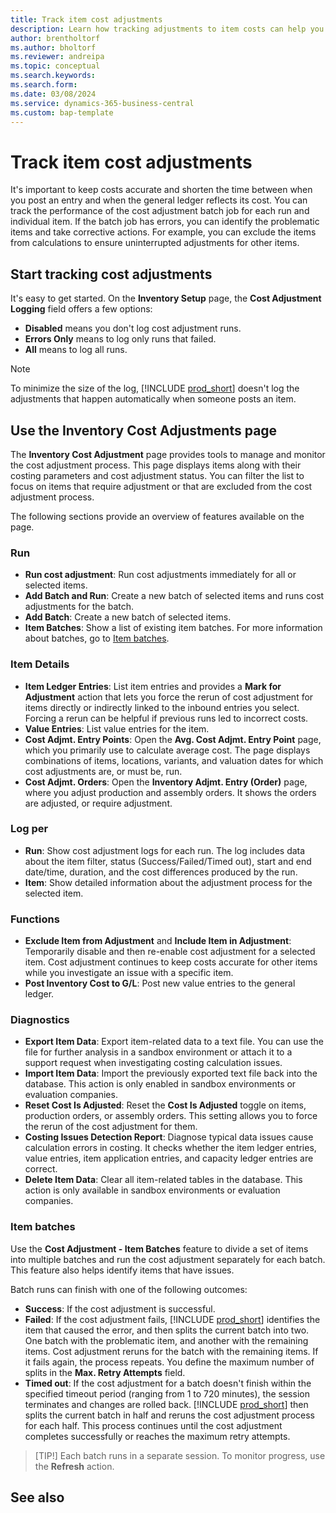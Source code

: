 ```yaml
---
title: Track item cost adjustments
description: Learn how tracking adjustments to item costs can help you keep your item cost data accurate.
author: brentholtorf
ms.author: bholtorf
ms.reviewer: andreipa
ms.topic: conceptual
ms.search.keywords:
ms.search.form:
ms.date: 03/08/2024
ms.service: dynamics-365-business-central
ms.custom: bap-template
---
```


# Track item cost adjustments

It's important to keep costs accurate and shorten the time between when you post an entry and when the general ledger reflects its cost. You can track the performance of the cost adjustment batch job for each run and individual item. If the batch job has errors, you can identify the problematic items and take corrective actions. For example, you can exclude the items from calculations to ensure uninterrupted adjustments for other items.

## Start tracking cost adjustments

It's easy to get started. On the **Inventory Setup** page, the **Cost Adjustment Logging** field offers a few options:

* **Disabled** means you don't log cost adjustment runs.
* **Errors Only** means to log only runs that failed.
* **All** means to log all runs.

> [!NOTE]
> To minimize the size of the log, [!INCLUDE [prod_short](includes/prod_short.md)] doesn't log the adjustments that happen automatically when someone posts an item.

## Use the Inventory Cost Adjustments page

The **Inventory Cost Adjustment** page provides tools to manage and monitor the cost adjustment process. This page displays items along with their costing parameters and cost adjustment status. You can filter the list to focus on items that require adjustment or that are excluded from the cost adjustment process.

The following sections provide an overview of features available on the page.

### Run

* **Run cost adjustment**: Run cost adjustments immediately for all or selected items.
* **Add Batch and Run**: Create a new batch of selected items and runs cost adjustments for the batch.
* **Add Batch**: Create a new batch of selected items.
* **Item Batches**: Show a list of existing item batches. For more information about batches, go to [Item batches](#item-batches).

### Item Details

* **Item Ledger Entries**: List item entries and provides a **Mark for Adjustment** action that lets you force the rerun of cost adjustment for items directly or indirectly linked to the inbound entries you select. Forcing a rerun can be helpful if previous runs led to incorrect costs.
* **Value Entries**: List value entries for the item.
* **Cost Adjmt. Entry Points**: Open the **Avg. Cost Adjmt. Entry Point** page, which you primarily use to calculate average cost. The page displays combinations of items, locations, variants, and valuation dates for which cost adjustments are, or must be, run.
* **Cost Adjmt. Orders**: Open the **Inventory Adjmt. Entry (Order)** page, where you adjust production and assembly orders. It shows the orders are adjusted, or require adjustment.

### Log per

* **Run**: Show cost adjustment logs for each run. The log includes data about the item filter, status (Success/Failed/Timed out), start and end date/time, duration, and the cost differences produced by the run.
* **Item**: Show detailed information about the adjustment process for the selected item.

### Functions

* **Exclude Item from Adjustment** and **Include Item in Adjustment**: Temporarily disable and then re-enable cost adjustment for a selected item. Cost adjustment continues to keep costs accurate for other items while you investigate an issue with a specific item.
* **Post Inventory Cost to G/L**: Post new value entries to the general ledger.

### Diagnostics

* **Export Item Data**: Export item-related data to a text file. You can use the file for further analysis in a sandbox environment or attach it to a support request when investigating costing calculation issues.
* **Import Item Data**: Import the previously exported text file back into the database. This action is only enabled in sandbox environments or evaluation companies.
* **Reset Cost Is Adjusted**: Reset the **Cost Is Adjusted** toggle on items, production orders, or assembly orders. This setting allows you to force the rerun of the cost adjustment for them.
* **Costing Issues Detection Report**: Diagnose typical data issues cause calculation errors in costing. It checks whether the item ledger entries, value entries, item application entries, and capacity ledger entries are correct.
* **Delete Item Data**: Clear all item-related tables in the database. This action is only available in sandbox environments or evaluation companies.

### Item batches

Use the **Cost Adjustment - Item Batches** feature to divide a set of items into multiple batches and run the cost adjustment separately for each batch. This feature also helps identify items that have issues.

Batch runs can finish with one of the following outcomes:

* **Success**: If the cost adjustment is successful.
* **Failed**: If the cost adjustment fails, [!INCLUDE [prod_short](includes/prod_short.md)] identifies the item that caused the error, and then splits the current batch into two. One batch with the problematic item, and another with the remaining items. Cost adjustment reruns for the batch with the remaining items. If it fails again, the process repeats. You define the maximum number of splits in the **Max. Retry Attempts** field.
* **Timed out**: If the cost adjustment for a batch doesn't finish within the specified timeout period (ranging from 1 to 720 minutes), the session terminates and changes are rolled back. [!INCLUDE [prod_short](includes/prod_short.md)] then splits the current batch in half and reruns the cost adjustment process for each half. This process continues until the cost adjustment completes successfully or reaches the maximum retry attempts.

> [TIP!]
> Each batch runs in a separate session. To monitor progress, use the **Refresh** action.

## See also

